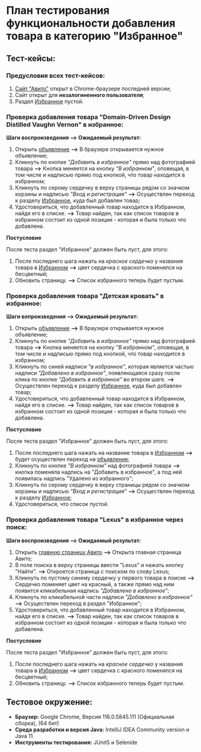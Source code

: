 # План тестирования функциональности добавления товара в категорию "Избранное"
## Тест-кейсы:
### Предусловия всех тест-кейсов:
1. [Сайт "Авито"](https://www.avito.ru/) открыт в Chrome-браузере последней версии;
2. Сайт открыт для **незалогиненного пользователя**;
3. Раздел [Избранное](https://www.avito.ru/favorites) пустой.
### Проверка добавления товара "Domain-Driven Design Distilled Vaughn Vernon" в избранное:
**Шаги воспроизведения --> Ожидаемый результат:**
1. Открыть [объявление](https://www.avito.ru/nikel/knigi_i_zhurnaly/domain-driven_design_distilled_vaughn_vernon_2639542363) **-->** В браузере открывается нужное объявление;
2. Кликнуть по кнопке *"Добавить в избранное"* прямо над фотографией товара **-->** Кнопка меняется на кнопку *"В избранном"*, оповещая, в том числе и надписью прямо под кнопкой, что товар находится в избранном;
3. Кликнуть по серому сердечку в верху страницы рядом со значком корзины и надписью *"Вход и регистрация"* **-->** Осуществлен переход к разделу [Избранное](https://www.avito.ru/favorites), куда был добавлен товар;
4. Удостовериться, что добавленный товар находится в Избранном, найдя его в списке. **-->** Товар найден, так как список товаров в избранном состоит из одной позиции - которая и была только что добавлена.

**Постусловие**

После теста раздел "Избранное" должен быть пуст, для этого:

1. После последнего шага нажать на *красное сердечко* у названия товара в [Избранном](https://www.avito.ru/favorites) **-->** цвет сердечка с красного поменялся на бесцветный;
2. Обновить страницу. **-->** Список избранного теперь будет пустым.

### Проверка добавления товара "Детская кровать" в избранное:
**Шаги вопроизведения --> Ожидаемый результат:**
1. Открыть [объявление](https://www.avito.ru/sankt-peterburg/tovary_dlya_detey_i_igrushki/detskaya_krovat_2559072337) **-->** В браузере открывается нужное объявление;
2. Кликнуть по кнопке *"Добавить в избранное"* прямо над фотографией товара **-->** Кнопка меняется на кнопку *"В избранном"*, оповещая, в том числе и надписью прямо под кнопкой, что товар находится в избранном;
3. Кликнуть по синей надписи *"в избранное"*, которая является частью надписи *"Добавлено в избранное"*, появляющаяся сразу после клика по кнопке *"Добавить в избранное"* во втором шаге. **-->** Осуществлен переход к разделу [Избранное](https://www.avito.ru/favorites), куда был добавлен товар;
4. Удостовериться, что добавленный товар находится в Избранном, найдя его в списке. **-->** Товар найден, так как список товаров в избранном состоит из одной позиции - которая и была только что добавлена.

**Постусловие**

После теста раздел "Избранное" должен быть пуст, для этого:

1.  После последнего шага нажать на название товара в [Избранном](https://www.avito.ru/favorites) **-->** будет осуществлен переход на [объявление](https://www.avito.ru/sankt-peterburg/tovary_dlya_detey_i_igrushki/detskaya_krovat_2559072337);
2.  Кликнуть по кнопке *"В избранном"* над фотографией товара **-->** кнопка поменяла надпись на "Добавить в избранное", а под ней появилась надпись "Удалено из избранного";
3.  Кликнуть по серому сердечку в верху страницы рядом со значком корзины и надписью *"Вход и регистрация"* **-->** Осуществлен переход к разделу [Избранное](https://www.avito.ru/favorites);
4.  Удостовериться, что список пустой.

### Проверка добавления товара "Lexus" в избранное через поиск:
**Шаги воспроизведения --> Ожидаемый результат:**
1. Открыть [главную страницу Авито](https://www.avito.ru/) **-->** Открыта главная страница Авито;
2. В поле поиска в верху страницы ввести "Lexus" и нажать кнопку "Найти". **-->** Откроется страница с поиском по слову Lexus;
3. Кликнуть по пустому синему сердечку у первого товара в поиске **-->** Сердечко поменяет цвет на красный, а также прямо над ним появится кликабельная надпись *"Добавлено в избранное"*;
4. Кликнуть по кликабельной части надписи *"Добавлено в избранное"* **-->** Осуществлен переход в раздел "Избранное";
5. Удостовериться, что добавленный товар находится в Избранном, найдя его в списке. **-->** Товар найден, так как список товаров в избранном состоит из одной позиции - которая и была только что добавлена.

**Постусловие**

После теста раздел "Избранное" должен быть пуст, для этого:

1. После последнего шага нажать на *красное сердечко* у названия товара в [Избранном](https://www.avito.ru/favorites) **-->** цвет сердечка с красного поменялся на бесцветный;
2. Обновить страницу. **-->** Список избранного теперь будет пустым.

## Тестовое окружение:
* **Браузер:** Google Chrome, Версия 116.0.5845.111 (Официальная сборка), (64 бит)
* **Среда разработки и версия Java:** IntelliJ IDEA Community version и Java 11
* **Инструменты тестирования:** JUnit5 и Selenide
